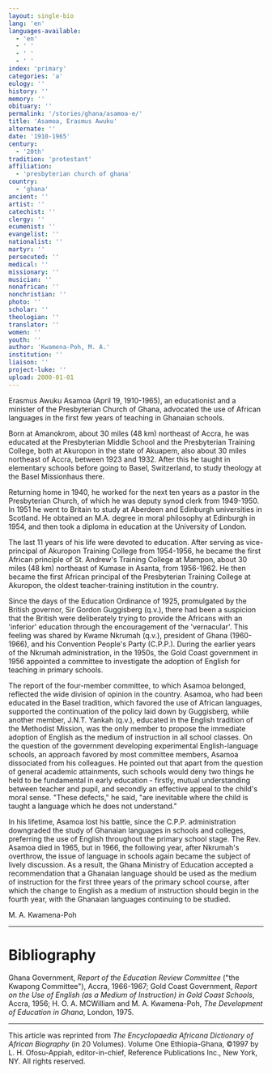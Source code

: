 ```yaml
---
layout: single-bio
lang: 'en'
languages-available:
  - 'en'
  - ' '
  - ' '
  - ' '
index: 'primary'
categories: 'a'
eulogy: ''
history: ''
memory: ''
obituary: ''
permalink: '/stories/ghana/asamoa-e/'
title: 'Asamoa, Erasmus Awuku'
alternate: ''
date: '1910-1965'
century:
  - '20th'
tradition: 'protestant'
affiliation:
  - 'presbyterian church of ghana'
country:
  - 'ghana'
ancient: ''
artist: ''
catechist: ''
clergy: ''
ecumenist: ''
evangelist: ''
nationalist: ''
martyr: ''
persecuted: ''
medical: ''
missionary: ''
musician: ''
nonafrican: ''
nonchristian: ''
photo: ''
scholar: ''
theologian: ''
translator: ''
women: ''
youth: ''
author: 'Kwamena-Poh, M. A.'
institution: ''
liaison: ''
project-luke: ''
upload: 2000-01-01
---
```



Erasmus Awuku Asamoa (April 19, 1910-1965), an educationist and a minister of the Presbyterian Church of Ghana, advocated the use of African languages in the first few years of teaching in Ghanaian schools.

Born at Amanokrom, about 30 miles (48 km) northeast of Accra, he was educated at the Presbyterian Middle School and the Presbyterian Training College, both at Akuropon in the state of Akuapem, also about 30 miles northeast of Accra, between 1923 and 1932. After this he taught in elementary schools before going to Basel, Switzerland, to study theology at the Basel Missionhaus there.

Returning home in 1940, he worked for the next ten years as a pastor in the Presbyterian Church, of which he was deputy synod clerk from 1949-1950. In 1951 he went to Britain to study at Aberdeen and Edinburgh universities in Scotland. He obtained an M.A. degree in moral philosophy at Edinburgh in 1954, and then took a diploma in education at the University of London.

The last 11 years of his life were devoted to education. After serving as vice-principal of Akuropon Training College from 1954-1956, he became the first African principle of St. Andrew's Training College at Mampon, about 30 miles (48 km) northeast of Kumase in Asanta, from 1956-1962. He then became the first African principal of the Presbyterian Training College at Akuropon, the oldest teacher-training institution in the country.

Since the days of the Education Ordinance of 1925, promulgated by the British governor, Sir Gordon Guggisberg (q.v.), there had been a suspicion that the British were deliberately trying to provide the Africans with an 'inferior' education through the encouragement of the 'vernacular'. This feeling was shared by Kwame Nkrumah (q.v.), president of Ghana (1960-1966), and his Convention People's Party (C.P.P.). During the earlier years of the Nkrumah administration, in the 1950s, the Gold Coast government in 1956 appointed a committee to investigate the adoption of English for teaching in primary schools.

The report of the four-member committee, to which Asamoa belonged, reflected the wide division of opinion in the country. Asamoa, who had been educated in the Basel tradition, which favored the use of African languages, supported the continuation of the policy laid down by Guggisberg, while another member, J.N.T. Yankah (q.v.), educated in the English tradition of the Methodist Mission, was the only member to propose the immediate adoption of English as the medium of instruction in all school classes. On the question of the government developing experimental English-language schools, an approach favored by most committee members, Asamoa dissociated from his colleagues. He pointed out that apart from the question of general academic attainments, such schools would deny two things he held to be fundamental in early education - firstly, mutual understanding between teacher and pupil, and secondly an effective appeal to the child's moral sense. "These defects," he said, "are inevitable where the child is taught a language which he does not understand."

In his lifetime, Asamoa lost his battle, since the C.P.P. administration downgraded the study of Ghanaian languages in schools and colleges, preferring the use of English throughout the primary school stage. The Rev. Asamoa died in 1965, but in 1966, the following year, after Nkrumah's overthrow, the issue of language in schools again became the subject of lively discussion. As a result, the Ghana Ministry of Education accepted a recommendation that a Ghanaian language should be used as the medium of instruction for the first three years of the primary school course, after which the change to English as a medium of instruction should begin in the fourth year, with the Ghanaian languages continuing to be studied.

M. A. Kwamena-Poh

---

# Bibliography

Ghana Government, *Report of the Education Review Committee* ("the Kwapong Committee"), Accra, 1966-1967; Gold Coast Government, *Report on the Use of English (as a Medium of Instruction) in Gold Coast Schools*, Accra, 1956; H. O. A. MCWilliam and M. A. Kwamena-Poh, *The Development of Education in Ghana*, London, 1975.

---

This article was reprinted from *The Encyclopaedia Africana Dictionary of African Biography* (in 20 Volumes). Volume One Ethiopia-Ghana, &copy;1997 by L. H. Ofosu-Appiah, editor-in-chief, Reference Publications Inc., New York, NY. All rights reserved.